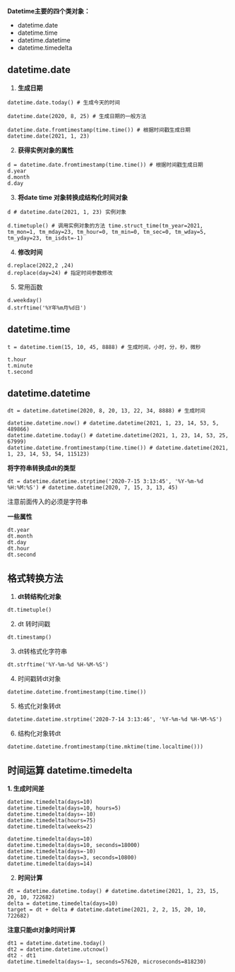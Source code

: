 **Datetime主要的四个类对象：**

- datetime.date
- datetime.time
- datetime.datetime
- datetime.timedelta

## datetime.date

1. **生成日期**

```
datetime.date.today() # 生成今天的时间
```

```
datetime.date(2020, 8, 25) # 生成日期的一般方法
```

```
datetime.date.fromtimestamp(time.time()) # 根据时间戳生成日期 datetime.date(2021, 1, 23)
```

2. **获得实例对象的属性**

```
d = datetime.date.fromtimestamp(time.time()) # 根据时间戳生成日期
d.year
d.month
d.day
```

3. **将date time 对象转换成结构化时间对象**

```
d # datetime.date(2021, 1, 23) 实例对象
```

```
d.timetuple() # 调用实例对象的方法 time.struct_time(tm_year=2021, tm_mon=1, tm_mday=23, tm_hour=0, tm_min=0, tm_sec=0, tm_wday=5, tm_yday=23, tm_isdst=-1)
```

4. **修改时间**

```
d.replace(2022,2 ,24)
d.replace(day=24) # 指定时间参数修改
```

5. 常用函数

```
d.weekday()
d.strftime('%Y年%m月%d日')
```

## datetime.time

```
t = datetime.tiem(15, 10, 45, 8888) # 生成时间，小时，分，秒，微秒
```

```
t.hour
t.minute
t.second
```

## datetime.datetime

```
dt = datetime.datetime(2020, 8, 20, 13, 22, 34, 8888) # 生成时间
```

```
datetime.datetime.now() # datetime.datetime(2021, 1, 23, 14, 53, 5, 489866)
datetime.datetime.today() # datetime.datetime(2021, 1, 23, 14, 53, 25, 67999)
datetime.datetime.fromtimestamp(time.time()) # datetime.datetime(2021, 1, 23, 14, 53, 54, 115123)
```

**将字符串转换成dt的类型**

```
dt = datetime.datetime.strptime('2020-7-15 3:13:45', '%Y-%m-%d %H:%M:%S') # datetime.datetime(2020, 7, 15, 3, 13, 45)
```

注意前面传入的必须是字符串

**一些属性**

```
dt.year
dt.month
dt.day
dt.hour
dt.second
```

## 格式转换方法

1. **dt转结构化对象**

```
dt.timetuple()
```

2. dt 转时间戳

```
dt.timestamp()
```

3. dt转格式化字符串

```
dt.strftime('%Y-%m-%d %H-%M-%S')
```

4. 时间戳转dt对象

```
datetime.datetime.fromtimestamp(time.time())
```

5. 格式化对象转dt

```
datetime.datetime.strptime('2020-7-14 3:13:46', '%Y-%m-%d %H-%M-%S')
```

6. 结构化对象转dt

```
datetime.datetime.fromtimestamp(time.mktime(time.localtime()))
```

## 时间运算 datetime.timedelta

**1. 生成时间差**

```
datetime.timedelta(days=10)
datetime.timedelta(days=10, hours=5)
datetime.timedelta(days=-10)
datetime.timedelta(hours=75)
datetime.timedelta(weeks=2)
```

```
datetime.timedelta(days=10)
datetime.timedelta(days=10, seconds=18000)
datetime.timedelta(days=-10)
datetime.timedelta(days=3, seconds=10800)
datetime.timedelta(days=14)
```

2. **时间计算**

```
dt = datetime.datetime.today() # datetime.datetime(2021, 1, 23, 15, 20, 10, 722682)
delta = datetime.timedelta(days=10)
target = dt + delta # datetime.datetime(2021, 2, 2, 15, 20, 10, 722682)
```

**注意只能dt对象时间计算**

```
dt1 = datetime.datetime.today()
dt2 = datetime.datetime.utcnow()
dt2 - dt1
datetime.timedelta(days=-1, seconds=57620, microseconds=818230)
```

